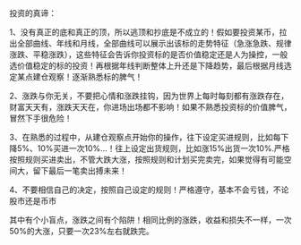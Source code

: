 投资的真谛：

1、没有真正的底和真正的顶，所以逃顶和抄底是不成立的！假如要投资某币，拉出全部曲线、年线和月线，全部曲线可以展示出该标的走势特征（急涨急跌、规律涨跌、平稳涨跌），这些特征会告诉你投资标的是否价值稳定还是人为操控，一般选价值稳定的标的投资！再根据年线判断整体上升还是下降趋势，最后根据月线选定某点建仓观察！逐渐熟悉标的脾气！

2、涨跌与你无关，不要把心情和涨跌挂钩，因为世界上每时每刻都有涨跌存在，财富天天有，涨跌天天在，你进场出场都不影响！如果不熟悉投资标的价值脾气，冒然下手很危险！

3、在熟悉的过程中，从建仓观察点开始你的操作，往下设定买进规则，比如每下降5%、10%买进一次10%...！往上设定出货规则，比如涨15%出货一次10%.严格按照规则买进卖出，不管大跌大涨，按照规则和计划买完卖完，如果觉得有可能空间大，留下最后一笔卖出搏未来！

4、不要相信自己的决定，按照自己设定的规则！严格遵守，基本不会亏钱，不论股市还是币市

其中有个小盲点，涨跌之间有个陷阱！相同比例的涨跌，收益和损失不一样，一次50%的大涨，只要一次23%左右就跌完。